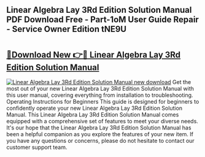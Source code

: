 ## Linear Algebra Lay 3Rd Edition Solution Manual PDF Download Free - Part-1oM User Guide Repair - Service Owner Edition tNE9U

# <h2><a href="http://bc91945.oget.top/?id=Linear+Algebra+Lay+3Rd+Edition+Solution+Manual">🔗Download New 👉🔴 Linear Algebra Lay 3Rd Edition Solution Manual</a></h2>

[![Linear Algebra Lay 3Rd Edition Solution Manual new download](https://i.imgur.com/5g1atiW.png)](http://bc91945.oget.top/?id=Linear+Algebra+Lay+3Rd+Edition+Solution+Manual)
Get the most out of your new Linear Algebra Lay 3Rd Edition Solution Manual with this user manual, covering everything from installation to troubleshooting. Operating Instructions for Beginners This guide is designed for beginners to confidently operate your new Linear Algebra Lay 3Rd Edition Solution Manual. This Linear Algebra Lay 3Rd Edition Solution Manual comes equipped with a comprehensive set of features to meet your diverse needs. It's our hope that the Linear Algebra Lay 3Rd Edition Solution Manual has been a helpful companion as you explore the features of your new item. If you have any questions or concerns, please do not hesitate to contact our customer support team.
